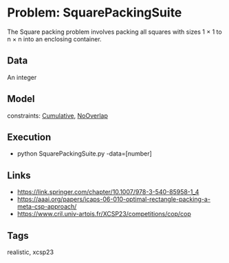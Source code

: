 # Problem: SquarePackingSuite

The Square packing problem involves packing all squares with sizes 1 × 1 to n × n into an enclosing container.

## Data
  An integer

## Model
  constraints: [Cumulative](https://pycsp.org/documentation/constraints/Cumulative), [NoOverlap](https://pycsp.org/documentation/constraints/NoOverlap)

## Execution
  - python SquarePackingSuite.py -data=[number]

## Links
  - https://link.springer.com/chapter/10.1007/978-3-540-85958-1_4
  - https://aaai.org/papers/icaps-06-010-optimal-rectangle-packing-a-meta-csp-approach/
  - https://www.cril.univ-artois.fr/XCSP23/competitions/cop/cop

## Tags
  realistic, xcsp23
